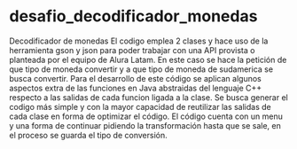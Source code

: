 # desafio_decodificador_monedas
Decodificador de monedas
El codigo emplea 2 clases y hace uso de la herramienta gson y json para poder trabajar con una API provista o planteada por el equipo de 
Alura Latam. En este caso se hace la petición de que tipo de moneda convertir y a que tipo de moneda de sudamerica se busca convertir. 
Para el desarrollo de este código se aplican algunos aspectos extra de las funciones en Java abstraidas del lenguaje C++ respecto a las 
salidas de cada funcion ligada a la clase. Se busca generar el codigo más simple y con la mayor capacidad de reutilizar las salidas de cada 
clase en forma de optimizar el código. 
El código cuenta con un menu y una forma de continuar pidiendo la transformación hasta que se sale, en el proceso se guarda el tipo de conversión. 
